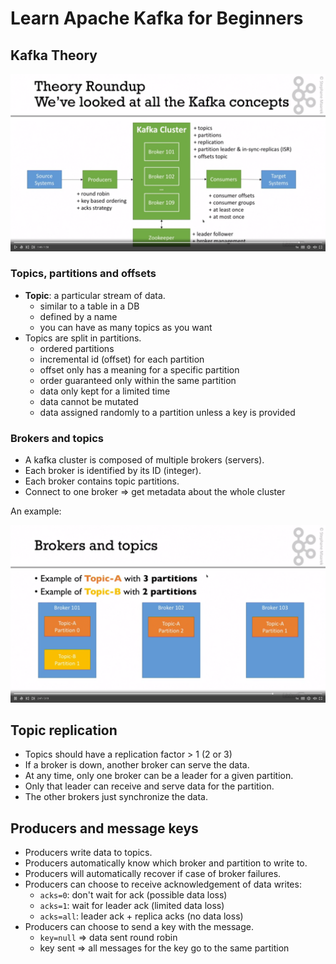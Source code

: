# Learn Apache Kafka for Beginners

## Kafka Theory

![kafka overview](./kafka_overview.png)

### Topics, partitions and offsets

- __Topic__: a particular stream of data.
  - similar to a table in a DB
  - defined by a name
  - you can have as many topics as you want
- Topics are split in partitions.
  - ordered partitions
  - incremental id (offset) for each partition
  - offset only has a meaning for a specific partition
  - order guaranteed only within the same partition
  - data only kept for a limited time
  - data cannot be mutated
  - data assigned randomly to a partition unless a key is provided

### Brokers and topics

- A kafka cluster is composed of multiple brokers (servers).
- Each broker is identified by its ID (integer).
- Each broker contains topic partitions.
- Connect to one broker => get metadata about the whole cluster

An example:

![brokers and topics](./brokers_and_topics.png)

## Topic replication

- Topics should have a replication factor > 1 (2 or 3)
- If a broker is down, another broker can serve the data.
- At any time, only one broker can be a leader for a given partition.
- Only that leader can receive and serve data for the partition.
- The other brokers just synchronize the data.

## Producers and message keys

- Producers write data to topics.
- Producers automatically know which broker and partition to write to.
- Producers will automatically recover if case of broker failures.
- Producers can choose to receive acknowledgement of data writes:
  - `acks=0`: don't wait for ack (possible data loss)
  - `acks=1`: wait for leader ack (limited data loss)
  - `acks=all`: leader ack + replica acks (no data loss)
- Producers can choose to send a key with the message.
  - `key=null` => data sent round robin
  - key sent => all messages for the key go to the same partition
